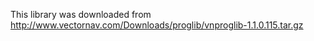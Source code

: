 This library was downloaded from http://www.vectornav.com/Downloads/proglib/vnproglib-1.1.0.115.tar.gz